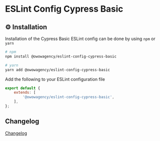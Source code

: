 # ESLint Config Cypress Basic

## ⚙️ Installation

Installation of the Cypress Basic ESLint config can be done by using `npm` or `yarn`

```bash
# npm
npm install @owowagency/eslint-config-cypress-basic

# yarn
yarn add @owowagency/eslint-config-cypress-basic
```

Add the following to your ESLint configuration file

```js
export default {
    extends: [
        '@owowagency/eslint-config-cypress-basic',
    ],
};
```

## Changelog
[Changelog](./CHANGELOG.md)